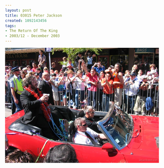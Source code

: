 ```yaml
---
layout: post
title: 03015 Peter Jackson
created: 1092143456
tags:
- The Return Of The King
- 2003/12 - December 2003
---
```


<img src="/image/images/130_3015-1073.jpg"/>

